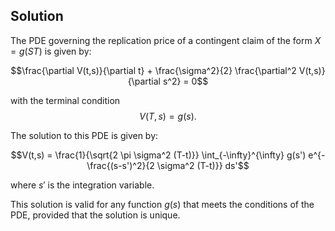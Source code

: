 

## Solution
The PDE governing the replication price of a contingent claim of the form $X=g(ST)$ is given by:

$$\frac{\partial V(t,s)}{\partial t} + \frac{\sigma^2}{2} \frac{\partial^2 V(t,s)}{\partial s^2} = 0$$

with the terminal condition $$V(T,s) = g(s).$$

The solution to this PDE is given by:

$$V(t,s) = \frac{1}{\sqrt{2 \pi \sigma^2 (T-t)}} \int_{-\infty}^{\infty} g(s') e^{-\frac{(s-s')^2}{2 \sigma^2 (T-t)}} ds'$$

where $s'$ is the integration variable.

This solution is valid for any function $g(s)$ that meets the conditions of the PDE, provided that the solution is unique.